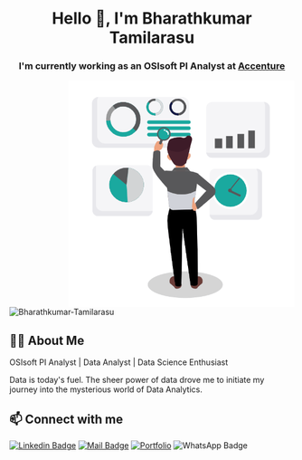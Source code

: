 <h1 align="center">Hello 👋, I'm Bharathkumar Tamilarasu</h1>
<h3 align="center">I'm currently working as an OSIsoft PI Analyst at <a href="https://www.accenture.com/in-en">Accenture</a></h3>

<img align="right" alt="Data Analyst" width="400" src="https://github.com/Bharathkumar-Tamilarasu/Bharathkumar-Tamilarasu/blob/main/Data%20Analyst_2.gif">

<p align="left"> <img src="https://komarev.com/ghpvc/?username=bharathkumar-tamilarasu&label=Profile%20views&color=0e75b6&style=flat" alt="Bharathkumar-Tamilarasu" /> </p>

## 🙋‍♂️ About Me

OSIsoft PI Analyst | Data Analyst | Data Science Enthusiast

Data is today's fuel. The sheer power of data drove me to initiate my journey into the mysterious world of Data Analytics.

## :mailbox: Connect with me

[![Linkedin Badge](https://img.shields.io/badge/-LinkedIn-0e76a8?style=flat&labelColor=0e76a8&logo=linkedin&logoColor=white)](https://www.linkedin.com/in/bharathkumar-tamilarasu-218429222/) 
[![Mail Badge](https://img.shields.io/badge/-Mail-c0392b?style=flat&labelColor=c0392b&logo=gmail&logoColor=white)](mailto:bharathkumar.t.17@gmail.com)
[![Portfolio](https://img.shields.io/badge/Portfolio-000?style=flat&logo=wix&logoColor=white)](https://bharathkumart17.wixsite.com/portfolio)
![WhatsApp Badge](https://img.shields.io/badge/-WhatsApp-25D366?style=flat&labelColor=25D366&logo=whatsapp&logoColor=white)
